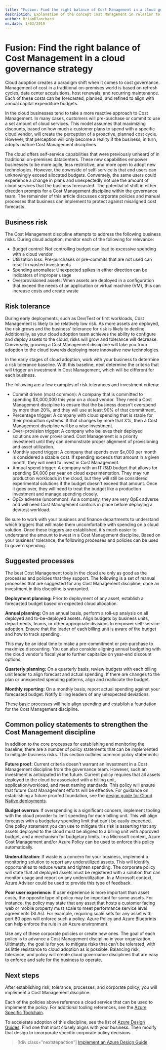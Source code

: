 ```yaml
---
title: "Fusion: Find the right balance of Cost Management in a cloud governance strategy"
description: Explanation of the concept Cost Management in relation to cloud governance
author: BrianBlanchard
ms.date: 1/03/2019
---
```


# Fusion: Find the right balance of Cost Management in a cloud governance strategy

Cloud adoption creates a paradigm shift when it comes to cost governance. Management of cost in a traditional on-premises world is based on refresh cycles, data center acquisitions, host renewals, and recurring maintenance. Each of these costs can be forecasted, planned, and refined to align with annual capital expenditure budgets.

In the cloud businesses tend to take a more reactive approach to Cost Management. In many cases, customers will pre-purchase or commit to use a set amount of cloud services. This model assumes that maximizing discounts, based on how much a customer plans to spend with a specific cloud vendor, will create the perception of a proactive, planned cost cycle. However, that perception will only become a reality if the business, in turn, adopts mature Cost Management disciplines.

The cloud offers self-service capabilities that were previously unheard of in traditional on-premises datacenters. These new capabilities empower businesses to be more agile, less restrictive, and more open to adopt new technologies. However, the downside of self-service is that end users can unknowingly exceed allocated budgets. Conversely, the same users could experience a change in plans and unexpectedly not use the amount of cloud services that the business forecasted. The potential of shift in either direction prompts for a Cost Management discipline within the governance team. The remainder of this article discusses corporate policies and manual processes that business can implement to protect against misaligned cost forecasts.

## Business risk

The Cost Management discipline attempts to address the following business risks. During cloud adoption, monitor each of the following for relevance:

- Budget control: Not controlling budget can lead to excessive spending with a cloud vendor
- Utilization loss: Pre-purchases or pre-commits that are not used can result in wasted investments
- Spending anomalies: Unexpected spikes in either direction can be indicators of improper usage
- Overprovisioned assets: When assets are deployed in a configuration that exceed the needs of an application or virtual machine (VM), this can increase costs and create waste

## Risk tolerance

During early deployments, such as Dev/Test or first workloads, Cost Management is likely to be relatively low risk. As more assets are deployed, the risk grows and the business' tolerance for risk is likely to decline. Additionally, as your cloud adoption team achieves the ability to configure and deploy assets to the cloud, risks will grow and tolerance will decrease. Conversely, growing a Cost Management discipline will take you from adoption to the cloud towards deploying more innovative new technologies.

In the early stages of cloud adoption, work with your business to determine a risk tolerance baseline. With this baseline, next determine the criteria that will trigger an investment in Cost Management, which will be different for each business.

The following are a few examples of risk tolerances and investment criteria:

- Commit driven (most common): A company that is committed to spending $X,000,000 this year on a cloud vendor. They need a Cost Management discipline to ensure that the business doesn't overspend by more than 20%, and they will use at least 90% of that commitment.
- Percentage trigger: A company with cloud spending that is stable for their production systems. If that changes by more that X%, then a Cost Management discipline will be a wise investment.
- Over=provision trigger: A company who believes their deployed solutions are over provisioned. Cost Management is a priority investment until they can demonstrate proper alignment of provisioning and asset utilization.
- Monthly spend trigger: A company that spends over $x,000 per month is considered a sizable cost. If spending exceeds that amount in a given month, they will need to invest in Cost Management.
- Annual spend trigger: A company with an IT R&D budget that allows for spending $X,000 per year on cloud experimentation. They may run production workloads in the cloud, but they will still be considered experimental solutions if the budget doesn't exceed that amount. Once it goes over, they will need to treat the budget like a production investment and manage spending closely.
- OpEx adverse (uncommon): As a company, they are very OpEx adverse and will need Cost Management controls in place before deploying a dev/test workload.

Be sure to work with your business and finance departments to understand which triggers that will make them uncomfortable with spending on a cloud solution. Once these triggers are established, it's much easier to understand the amount to invest in a Cost Management discipline. Based on your business' tolerance, the following processes and policies can be used to govern spending.

## Suggested processes

The best Cost Management tools in the cloud are only as good as the processes and policies that they support. The following is a set of manual processes that are suggested for any Cost Management discipline, once an investment in this discipline is warranted.

**Deployment planning:** Prior to deployment of any asset, establish a forecasted budget based on expected cloud allocation.

**Annual planning:** On an annual basis, perform a roll-up analysis on all deployed and to-be-deployed assets. Align budgets by business units, departments, teams, or other appropriate divisions to empower self-service adoption. Ensure that the leader of each billing unit is aware of the budget and how to track spending.

This may be an ideal time to make a pre-commitment or pre-purchase to maximize discounting. You can also consider aligning annual budgeting with the cloud vendor's fiscal year to further capitalize on year-end discount options.

**Quarterly planning:** On a quarterly basis, review budgets with each billing unit leader to align forecast and actual spending. If there are changes to the plan or unexpected spending patterns, align and reallocate the budget.

**Monthly reporting:** On a monthly basis, report actual spending against your forecasted budget. Notify billing leaders of any unexpected deviations.

These basic processes will help align spending and establish a foundation for the Cost Management discipline.

## Common policy statements to strengthen the Cost Management discipline

In addition to the core processes for establishing and monitoring the baseline, there are a number of policy statements that can be implemented to mitigate business risks. This section outlines common policy statements:

**Future proof:** Current criteria doesn't warrant an investment in a Cost Management discipline from the governance team. However, such an investment is anticipated in the future. Current policy requires that all assets deployed to the cloud be associated with a billing unit, application/workload, and meet naming standards. This policy will ensure that future Cost Management efforts will be effective. For guidance on establishing a future proofed foundation, see the [design guide for Cloud Native deployments](../design-guides/future-proof/design-guide.md).

**Budget overrun:** If overspending is a significant concern, implement tooling with the cloud provider to limit spending for each billing unit. This will align forecasts with a budgetary spending limit that can't be easily exceeded. One policy statement you can use to mitigate this risk is asserting that any assets deployed to the cloud must be aligned to a billing unit with approved budget, and a mechanism for budgetary limits. In a Microsoft context, Azure Cost Management and/or Azure Policy can be used to enforce this policy automatically.

**Underutilization:** If waste is a concern for your business, implement a monitoring solution to report any underutilized assets. This will identify opportunities to reduce waste and tighten spending. The corporate policy will state that all deployed assets must be registered with a solution that can monitor usage and report on any underutilization. In a Microsoft context, Azure Advisor could be used to provide this type of feedback.

**Poor user experience:** If user experience is more important than asset costs, the opposite type of policy may be important for some assets. For instance, the policy may state that any asset that hosts a customer facing web or mobile property must scale to meet performance service level agreements (SLAs). For example, requiring scale sets for any asset with port 80 open will enforce such a policy. Azure Policy and Azure Blueprints can help enforce the rule in an Azure environment.

Use any of these corporate policies or create new ones. The goal of each policy is to advance a Cost Management discipline in your organization. Ultimately, the goal is for you to mitigate risks that can't be tolerated, with as little resistance to cloud adoption as is possible. Balancing risk, tolerance, and policy will create cloud governance disciplines that are easy to enforce and safe for the business to operate.

## Next steps

After establishing risk, tolerance, processes, and corporate policy, you will implement a Cost Management discipline.

Each of the policies above reference a cloud service that can be used to implement the policy. For additional tooling references, see the [Azure Specific Toolchain](toolchain.md).

To accelerate adoption of this discipline, see the list of [Azure Design Guides](../design-guides/overview.md). Find one that most closely aligns with your business. Then modify that design to incorporate specific corporate policy decisions.

> [!div class="nextstepaction"]
> [Implement an Azure Design Guide](../design-guides/overview.md)
